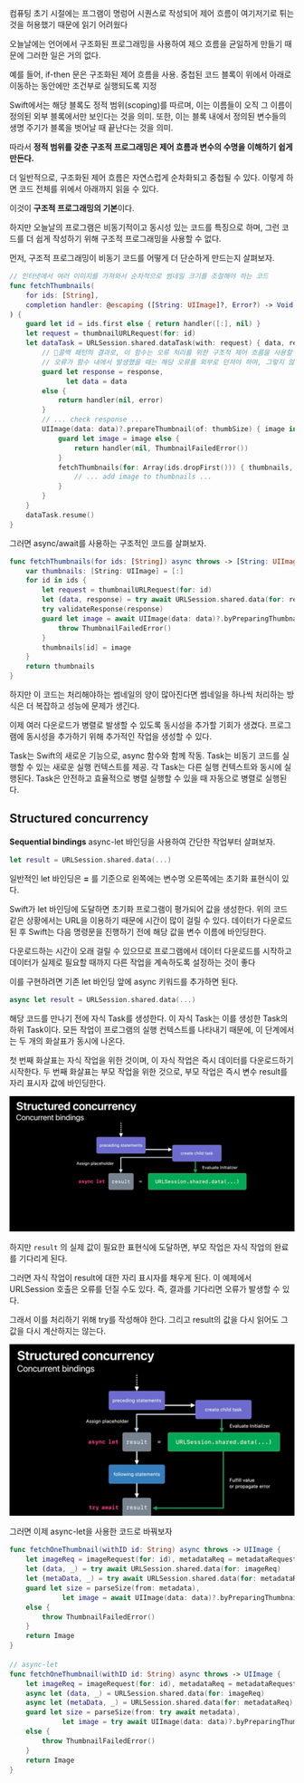 컴퓨팅 초기 시절에는 프그램이 명렁어 시퀀스로 작성되어 제어 흐름이 여기저기로 튀는 것을 허용했기 때문에 읽기 어려웠다

오늘날에는 언어에서 구조화된 프로그래밍을 사용하여 제으 흐름을 균일하게 만들기 때문에 그러한 일은 거의 없다.

예를 들어, if-then 문은 구조화된 제어 흐름을 사용. 중첩된 코드 블록이 위에서 아래로 이동하는 동안에만 조건부로 실행되도록 지정

Swift에서는 해당 블록도 정적 범위(scoping)를 따르며, 이는 이름들이 오직 그 이름이 정의된 외부 블록에서만 보인다는 것을 의미. 또한, 이는 블록 내에서 정의된 변수들의 생명 주기가 블록을 벗어날 때 끝난다는 것을 의미.

따라서 **정적 범위를 갖춘 구조적 프로그래밍은 제어 흐름과 변수의 수명을 이해하기 쉽게 만든다.**

더 일반적으로, 구조화된 제어 흐름은 자연스럽게 순차화되고 중첩될 수 있다. 이렇게 하면 코드 전체를 위에서 아래까지 읽을 수 있다.

이것이 **구조적 프로그래밍의 기본**이다.

하지만 오늘날의 프로그램은 비동기적이고 동시성 있는 코드를 특징으로 하며, 그런 코드를 더 쉽게 작성하기 위해 구조적 프로그래밍을 사용할 수 없다.

먼저, 구조적 프로그래밍이 비동기 코드를 어떻게 더 단순하게 만드는지 살펴보자.

```swift
// 인터넷에서 여러 이미지를 가져와서 순차적으로 썸네일 크기를 조절해야 하는 코드
func fetchThumbnails(
    for ids: [String],
    completion handler: @escaping ([String: UIImage]?, Error?) -> Void
) {
    guard let id = ids.first else { return handler([:], nil) }
    let request = thumbnailURLRequest(for: id)
    let dataTask = URLSession.shared.dataTask(with: request) { data, response, error in
        // 콜백 패턴의 결과로, 이 함수는 오류 처리를 위한 구조적 제어 흐름을 사용할 수 없다.
        // 오류가 함수 내에서 발생했을 때는 해당 오류를 외부로 던져야 하며, 그렇지 않으면 구조적 제어 흐름을 통해 오류를 처리하는 것이 의미가 없다
        guard let response = response,
              let data = data
        else {
            return handler(nil, error)
        }
        // ... check response ...
        UIImage(data: data)?.prepareThumbnail(of: thumbSize) { image in
            guard let image = image else {
                return handler(nil, ThumbnailFailedError())
            }
            fetchThumbnails(for: Array(ids.dropFirst())) { thumbnails, error in
                // ... add image to thumbnails ...
            }
        }
    }
    dataTask.resume()
}
```

그러면 async/await를 사용하는 구조적인 코드를 살펴보자.

```swift
func fetchThumbnails(for ids: [String]) async throws -> [String: UIImage] {
    var thumbnails: [String: UIImage] = [:]
    for id in ids {
        let request = thumbnailURLRequest(for: id)
        let (data, response) = try await URLSession.shared.data(for: request)
        try validateResponse(response)
        guard let image = await UIImage(data: data)?.byPreparingThumbnail(ofSize: thumbSize) else {
            throw ThumbnailFailedError()
        }
        thumbnails[id] = image
    }
    return thumbnails
}
```

하지만 이 코드는 처리해야하는 썸네일의 양이 많아진다면 썸네일을 하나씩 처리하는 방식은 더 복잡하고 성능에 문제가 생긴다.

이제 여러 다운로드가 병렬로 발생할 수 있도록 동시성을 추가할 기회가 생겼다. 프로그램에 동시성을 추가하기 위해 추가적인 작업을 생성할 수 있다. 

Task는 Swift의 새로운 기능으로, async 함수와 함께 작동. Task는 비동기 코드를 실행할 수 있는 새로운 실행 컨텍스트를 제공. 각 Task는 다른 실행 컨텍스트와 동시에 실행된다. Task은 안전하고 효율적으로 병렬 실행할 수 있을 때 자동으로 병렬로 실행된다.
## Structured concurrency
**Sequential bindings**
async-let 바인딩을 사용하여 간단한 작업부터 살펴보자.

```swift
let result = URLSession.shared.data(...)
```

일반적인 let 바인딩은 **=** 를 기준으로 왼쪽에는 변수명 오른쪽에는 초기화 표현식이 있다. 

Swift가 let 바인딩에 도달하면 초기화 프로그램이 평가되어 값을 생성한다. 위의 코드 같은 상황에서는 URL을 이용하기 때문에 시간이 많이 걸릴 수 있다. 데이터가 다운로드된 후 Swift는 다음 명령문을 진행하기 전에 해당 값을 변수 이름에 바인딩한다. 

다운로드하는 시간이 오래 걸릴 수 있으므로 프로그램에서 데이터 다운로드를 시작하고 데이터가 실제로 필요할 때까지 다른 작업을 계속하도록 설정하는 것이 좋다

이를 구현하려면 기존 let 바인딩 앞에 async 키워드를 추가하면 된다.

```swift
async let result = URLSession.shared.data(...)
```

해당 코드를 만나기 전에 자식 Task를 생성한다. 이 자식 Task는 이를 생성한 Task의 하위 Task이다. 모든 작업이 프로그램의 실행 컨텍스트를 나타내기 때문에, 이 단계에서는 두 개의 화살표가 동시에 나온다.

첫 번째 화살표는 자식 작업을 위한 것이며, 이 자식 작업은 즉시 데이터를 다운로드하기 시작한다. 두 번째 화살표는 부모 작업을 위한 것으로, 부모 작업은 즉시 변수 result를 자리 표시자 값에 바인딩한다.

![](iOS/WWDC/WWDC%2021/Explore%20structured%20concurrency%20in%20Swift/Pasted%20image%2020250318120627.png)

하지만 `result` 의 실제 값이 필요한 표현식에 도달하면, 부모 작업은 자식 작업의 완료를 기다리게 된다. 

그러면 자식 작업이 result에 대한 자리 표시자를 채우게 된다. 이 예제에서 URLSession 호출은 오류를 던질 수도 있다. 즉, 결과를 기다리면 오류가 발생할 수 있다. 

그래서 이를 처리하기 위해 try를 작성해야 한다. 그리고 result의 값을 다시 읽어도 그 값을 다시 계산하지는 않는다.

![](iOS/WWDC/WWDC%2021/Explore%20structured%20concurrency%20in%20Swift/Pasted%20image%2020250318120849.png)

그러면 이제 async-let을 사용한 코드로 바꿔보자

```swift
func fetchOneThumbnail(withID id: String) async throws -> UIImage {
    let imageReq = imageRequest(for: id), metadataReq = metadataRequest(for: id)
    let (data, _) = try await URLSession.shared.data(for: imageReq)
    let (metaData, _) = try await URLSession.shared.data(for: metadataReq)
    guard let size = parseSize(from: metadata),
             let image = await UIImage(data: data)?.byPreparingThumbnail(ofSize: size)
    else {
        throw ThumbnailFailedError()
    }
    return Image
}

// async-let
func fetchOneThumbnail(withID id: String) async throws -> UIImage {
    let imageReq = imageRequest(for: id), metadataReq = metadataRequest(for: id)
    async let (data, _) = URLSession.shared.data(for: imageReq)
    async let (metaData, _) = URLSession.shared.data(for: metadataReq)
    guard let size = parseSize(from: try await metadata),
             let image = try await UIImage(data: data)?.byPreparingThumbnail(ofSize: size)
    else {
        throw ThumbnailFailedError()
    }
    return Image
}
```
